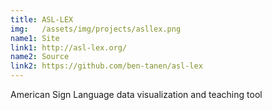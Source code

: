 ```yaml
---
title: ASL-LEX
img:   /assets/img/projects/asllex.png
name1: Site
link1: http://asl-lex.org/
name2: Source
link2: https://github.com/ben-tanen/asl-lex
---
```


American Sign Language data visualization and teaching tool